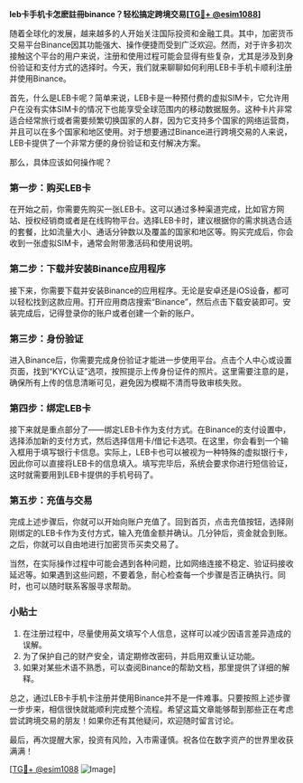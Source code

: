 **leb卡手机卡怎麽註冊binance？轻松搞定跨境交易[[TG💪+ @esim1088](https://t.me/s/esim1088)]**

随着全球化的发展，越来越多的人开始关注国际投资和金融工具。其中，加密货币交易平台Binance因其功能强大、操作便捷而受到广泛欢迎。然而，对于许多初次接触这个平台的用户来说，注册和使用过程可能会显得有些复杂，尤其是涉及到身份验证和支付方式的选择时。今天，我们就来聊聊如何利用LEB卡手机卡顺利注册并使用Binance。

首先，什么是LEB卡呢？简单来说，LEB卡是一种预付费的虚拟SIM卡，它允许用户在没有实体SIM卡的情况下也能享受全球范围内的移动数据服务。这种卡片非常适合经常旅行或者需要频繁切换国家的人群，因为它支持多个国家的网络运营商，并且可以在多个国家和地区使用。对于想要通过Binance进行跨境交易的人来说，LEB卡提供了一个非常方便的身份验证和支付解决方案。

那么，具体应该如何操作呢？

### 第一步：购买LEB卡

在开始之前，你需要先购买一张LEB卡。这可以通过多种渠道完成，比如官方网站、授权经销商或者是在线购物平台。选择LEB卡时，建议根据你的需求挑选合适的套餐，比如流量大小、通话分钟数以及覆盖的国家和地区等。购买完成后，你会收到一张虚拟SIM卡，通常会附带激活码和使用说明。

### 第二步：下载并安装Binance应用程序

接下来，你需要下载并安装Binance的应用程序。无论是安卓还是iOS设备，都可以轻松找到这款应用。打开应用商店搜索“Binance”，然后点击下载安装即可。安装完成后，记得登录你的账户或者创建一个新的账户。

### 第三步：身份验证

进入Binance后，你需要完成身份验证才能进一步使用平台。点击个人中心或设置页面，找到“KYC认证”选项，按照提示上传身份证件的照片。这里需要注意的是，确保所有上传的信息清晰可见，避免因为模糊不清而导致审核失败。

### 第四步：绑定LEB卡

接下来就是重点部分了——绑定LEB卡作为支付方式。在Binance的支付设置中，选择添加新的支付方式，然后选择信用卡/借记卡选项。在这里，你会看到一个输入框用于填写银行卡信息。实际上，LEB卡也可以被视为一种特殊的虚拟银行卡，因此你可以直接将LEB卡的信息填入。填写完毕后，系统会要求你进行短信验证，这时就需要用到LEB卡提供的手机号码了。

### 第五步：充值与交易

完成上述步骤后，你就可以开始向账户充值了。回到首页，点击充值按钮，选择刚刚绑定的LEB卡作为支付方式，输入充值金额并确认。几分钟后，资金就会到账。之后，你就可以自由地进行加密货币买卖交易了。

当然，在实际操作过程中可能会遇到各种问题，比如网络连接不稳定、验证码接收延迟等。如果遇到这些问题，不要着急，耐心检查每一个步骤是否正确执行。同时，也可以随时联系客服寻求帮助。

### 小贴士

1. 在注册过程中，尽量使用英文填写个人信息，这样可以减少因语言差异造成的误解。
2. 为了保护自己的财产安全，请定期修改密码，并启用双重认证功能。
3. 如果对某些术语不熟悉，可以查阅Binance的帮助文档，那里提供了详细的解释。

总之，通过LEB卡手机卡注册并使用Binance并不是一件难事。只要按照上述步骤一步步来，相信很快就能顺利完成整个流程。希望这篇文章能够帮到那些正在考虑尝试跨境交易的朋友！如果你还有其他疑问，欢迎随时留言讨论。

最后，再次提醒大家，投资有风险，入市需谨慎。祝各位在数字资产的世界里收获满满！

[[TG💪+ @esim1088](https://t.me/s/esim1088) ![Image](https://i.postimg.cc/4NQfJmqS/Snipaste-2025-05-13-00-14-12.png)]